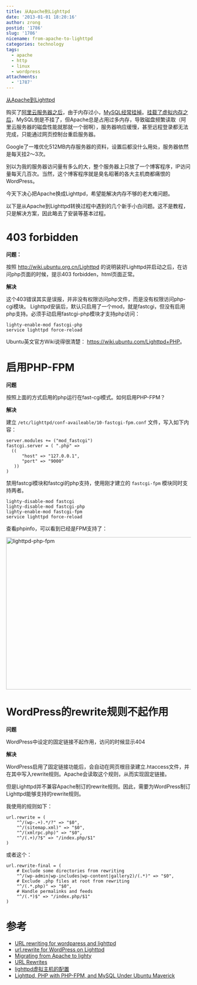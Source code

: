 ```yaml
---
title: 从Apache到Lighttpd
date: '2013-01-01 18:20:16'
author: zrong
postid: '1786'
slug: '1786'
nicename: from-apache-to-lighttpd
categories: technology
tags:
  - apache
  - http
  - linux
  - wordpress
attachments:
  - '1787'
---
```


[从Apache到Lighttpd](http://blog.zengrong.net/post/1786.html)

购买了[阿里云服务器之后](http://blog.zengrong.net/post/1761.html)，由于内存过小，[MySQL经常挂掉](http://blog.zengrong.net/post/1761.html)。[挂载了虚拟内存之后](http://blog.zengrong.net/post/1763.html)，MySQL倒是不挂了，但Apache总是占用过多内存，导致磁盘频繁读取（阿里云服务器的磁盘性能就那就一个弱啊），服务器响应缓慢，甚至远程登录都无法完成，只能通过网页控制台重启服务器。

Google了一堆优化512MB内存服务器的资料，设置后都没什么用处，服务器依然是每天挂2～3次。

别以为我的服务器访问量有多么的大，整个服务器上只放了一个博客程序，IP访问量每天几百次。当然，这个博客程序就是臭名昭著的各大主机商都痛恨的WordPress。

今天下决心把Apache换成Lighttpd，希望能解决内存不够的老大难问题。

以下是从Apache到Lighttpd转换过程中遇到的几个新手小白问题。这不是教程，只是解决方案，因此略去了安装等基本过程。<!--more-->

# 403 forbidden

**问题：**

按照 <http://wiki.ubuntu.org.cn/Lighttpd> 的说明装好Lighttpd并启动之后，在访问php页面的时候，提示403 forbidden，html页面正常。

**解决**

这个403错误其实是误报，并非没有权限访问php文件，而是没有权限访问php-cgi模块。
Lighttpd安装后，默认只启用了一个mod，就是fastcgi，但没有启用php支持。必须手动启用fastcgi-php模块才支持php访问：

``` shell
lighty-enable-mod fastcgi-php
service lighttpd force-reload
```

Ubuntu英文官方Wiki说得很清楚： <https://wiki.ubuntu.com/Lighttpd+PHP>。

# 启用PHP-FPM

**问题**

按照上面的方式启用的php运行在fast-cgi模式。如何启用PHP-FPM？

**解决**

建立 `/etc/lighttpd/conf-availeable/10-fastcgi-fpm.conf` 文件，写入如下内容：

``` shell
server.modules += ("mod_fastcgi")
fastcgi.server = ( ".php" =>
  ((
      "host" => "127.0.0.1",
      "port" => "9000"
   ))
)
```

禁用fastcgi模块和fastcgi的php支持，使用刚才建立的 `fastcgi-fpm` 模块同时支持两者。

``` shell
lighty-disable-mod fastcgi
lighty-disable-mod fastcgi-php
lighty-enable-mod fastcgi-fpm
service lighttpd force-reload
```

查看phpinfo，可以看到已经是FPM支持了：

<img src="/uploads/2013/01/lighttpd-php-fpm.png" alt="lighttpd-php-fpm" width="600" height="416" class="aligncenter size-full wp-image-1787" />

# WordPress的rewrite规则不起作用

**问题**

WordPress中设定的固定链接不起作用，访问的时候显示404

**解决**

WordPress启用了固定链接功能后，会自动在网页根目录建立.htaccess文件，并在其中写入rewrite规则。Apache会读取这个规则，从而实现固定链接。

但是Lighttpd并不兼容Apache制订的rewrite规则。因此，需要为WordPress制订Lighttpd能够支持的rewrite规则。

我使用的规则如下：

```
url.rewrite = (
	"^/(wp-.+).*/?" => "$0",
	"^/(sitemap.xml)" => "$0",
	"^/(xmlrpc.php)" => "$0",
	"^/(.+)/?$" => "/index.php/$1"
)
```

或者这个：

```
url.rewrite-final = (
	# Exclude some directories from rewriting
	"^/(wp-admin|wp-includes|wp-content|gallery2)/(.*)" => "$0",
	# Exclude .php files at root from rewriting
	"^/(.*.php)" => "$0",
	# Handle permalinks and feeds
	"^/(.*)$" => "/index.php/$1"
)
```

# 参考

* [URL rewriting for wordparess and lighttpd](http://emil.haukeland.name/webservers/2010/url-rewriting-for-wordpress-and-lighttpd/)
* [url.rewrite for WordPress on Lighttpd](http://blog.forret.com/2007/03/urlrewrite-for-wordpress-on-lighttpd/)
* [Migrating from Apache to lighty](http://redmine.lighttpd.net/projects/lighttpd/wiki/MigratingFromApache#mod_rewrite)
* [URL Rewrites](http://redmine.lighttpd.net/projects/1/wiki/Docs_ModRewrite)
* [lighttpd虚拟主机的配置](http://blog.gsywx.com/read.php/73.htm)
* [Lighttpd, PHP with PHP-FPM, and MySQL Under Ubuntu Maverick](http://serversreview.net/lighttpd-php-with-php-fpm-and-mysql-under-ubuntu-maverick)
